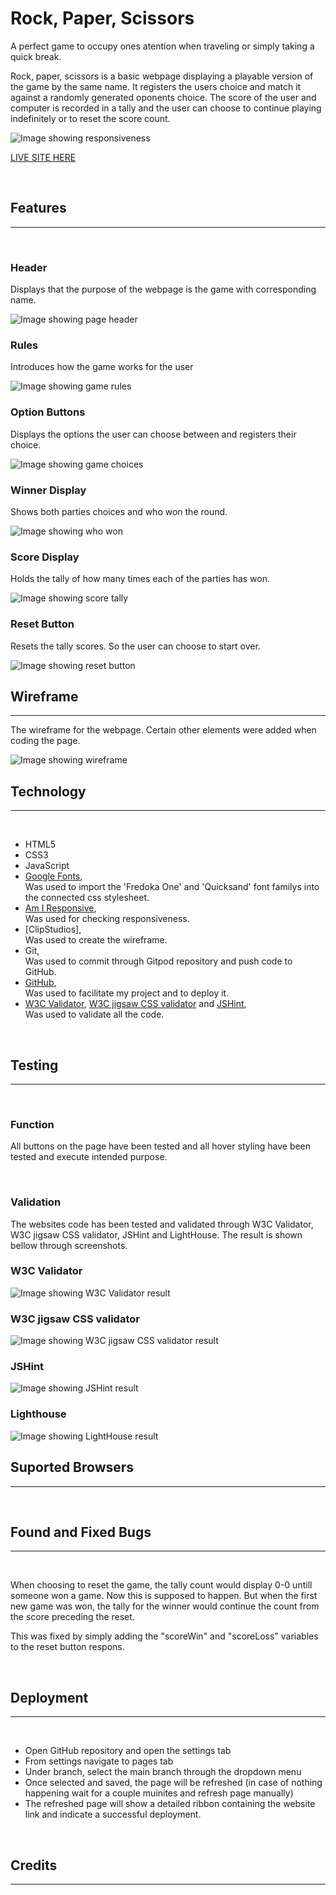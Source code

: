 # Rock, Paper, Scissors

A perfect game to occupy ones atention when traveling or simply taking a quick break. 

Rock, paper, scissors is a basic webpage displaying a playable version of the game by the same name. It registers the users choice and match it against a randomly generated oponents choice. The score of the user and computer is recorded in a tally and the user can choose to continue playing indefinitely or to reset the score count. 

<img src="assets/readme-images/responsive.png" alt="Image showing responsiveness">

<br>

[LIVE SITE HERE](https://fonts.google.com/)

<br>

## Features
---

<br>

### Header

Displays that the purpose of the webpage is the game with corresponding name.

<img src="assets/readme-images/header.png" alt="Image showing page header">

<br> 

### Rules

Introduces how the game works for the user

<img src="assets/readme-images/rules.png" alt="Image showing game rules">

<br>

### Option Buttons

Displays the options the user can choose between and registers their choice.

<img src="assets/readme-images/choices.png" alt="Image showing game choices">

<br>

### Winner Display

Shows both parties choices and who won the round.

<img src="assets/readme-images/who-won.png" alt="Image showing who won">

<br>

### Score Display

Holds the tally of how many times each of the parties has won.

<img src="assets/readme-images/tally.png" alt="Image showing score tally">

<br>

### Reset Button

Resets the tally scores. So the user can choose to start over.

<img src="assets/readme-images/reset.png" alt="Image showing reset button">

<br>

## Wireframe

---

The wireframe for the webpage. Certain other elements were added when coding the page.

<img src="assets/readme-images/wireframe-rps.jpg" alt="Image showing wireframe">

<br>

## Technology
---

<br>

- HTML5
- CSS3
- JavaScript
- [Google Fonts](https://fonts.google.com/), <br> Was used to import the 'Fredoka One' and 'Quicksand' font familys into the connected css stylesheet.
- [Am I Responsive](https://ui.dev/amiresponsive), <br> Was used for checking responsiveness.
- [ClipStudios], <br> Was used to create the wireframe.
- Git, <br> Was used to commit through Gitpod repository and push code to GitHub.
- [GitHub](https://github.com/), <br> Was used to facilitate my project and to deploy it.
- [W3C Validator](https://validator.w3.org/#validate_by_uri), [W3C jigsaw CSS validator](https://jigsaw.w3.org/css-validator/) and [JSHint](https://jshint.com/), <br> Was used to validate all the code.

<br>

## Testing
---

<br>

### Function
All buttons on the page have been tested and all hover styling have been tested and execute intended purpose.

<br>

### Validation
The websites code has been tested and validated through W3C Validator, W3C jigsaw CSS validator, JSHint and LightHouse. The result is shown bellow through screenshots.

### W3C Validator

<img src="assets/readme-images/html-validation.png" alt="Image showing W3C Validator result">

<br>

### W3C jigsaw CSS validator

<img src="assets/readme-images/css-validation.png" alt="Image showing W3C jigsaw CSS validator result">

<br>

### JSHint

<img src="assets/readme-images/jshint.png" alt="Image showing JSHint result">

<br>

### Lighthouse

<img src="assets/readme-images/lighthouse.png" alt="Image showing LightHouse result">

<br>

## Suported Browsers
---



<br>

## Found and Fixed Bugs
---

<br>

 When choosing to reset the game, the tally count would display 0-0 untill someone won a game. Now this is supposed to happen. But when the first new game was won, the tally for the winner would continue the count from the score preceding the reset.

 This was fixed by simply adding the "scoreWin" and "scoreLoss" variables to the reset button respons. 

<br>

## Deployment
---

<br>

- Open GitHub repository and open the settings tab
- From settings navigate to pages tab
- Under branch, select the main branch through the dropdown menu
- Once selected and saved, the page will be refreshed (in case of nothing happening wait for a couple muinites and refresh page manually)
- The refreshed page will show a detailed ribbon containing the website link and indicate a successful deployment.

<br>

## Credits
---
